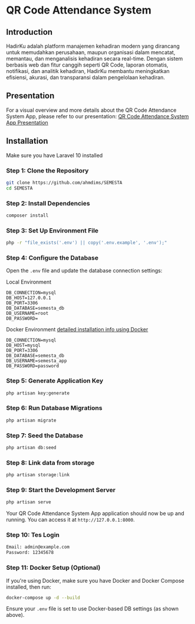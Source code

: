 # QR Code Attendance System

## Introduction

HadirKu adalah platform manajemen kehadiran modern yang dirancang untuk memudahkan perusahaan, maupun organisasi dalam mencatat, memantau, dan menganalisis kehadiran secara real-time. Dengan sistem berbasis web dan fitur canggih seperti QR Code, laporan otomatis, notifikasi, dan analitik kehadiran, HadirKu membantu meningkatkan efisiensi, akurasi, dan transparansi dalam pengelolaan kehadiran.

## Presentation

For a visual overview and more details about the QR Code Attendance System App, please refer to our presentation:
[QR Code Attendance System App Presentation](https://www.figma.com/proto/GiQaXhGDYSyPdAVFQh2223/HadirKu-Website?node-id=3-9&p=f&t=wjyftomyjaYIbHE9-1&scaling=contain&content-scaling=fixed&page-id=3%3A4)

## Installation

Make sure you have Laravel 10 installed

### Step 1: Clone the Repository

```bash
git clone https://github.com/ahmdims/SEMESTA
cd SEMESTA
```

### Step 2: Install Dependencies

```bash
composer install
```

### Step 3: Set Up Environment File

```bash
php -r "file_exists('.env') || copy('.env.example', '.env');"
```

### Step 4: Configure the Database

Open the `.env` file and update the database connection settings:

Local Environment

```dotenv
DB_CONNECTION=mysql
DB_HOST=127.0.0.1
DB_PORT=3306
DB_DATABASE=semesta_db
DB_USERNAME=root
DB_PASSWORD=
```

Docker Environment [detailed installation info using Docker](https://github.com/ahmdims/SEMESTA/tree/main/docker)

```dotenv
DB_CONNECTION=mysql
DB_HOST=mysql
DB_PORT=3306
DB_DATABASE=semesta_db
DB_USERNAME=semesta_app
DB_PASSWORD=password
```

### Step 5: Generate Application Key

```bash
php artisan key:generate
```

### Step 6: Run Database Migrations

```bash
php artisan migrate
```

### Step 7: Seed the Database

```bash
php artisan db:seed
```

### Step 8: Link data from storage

```bash
php artisan storage:link
```

### Step 9: Start the Development Server

```bash
php artisan serve
```

Your QR Code Attendance System App application should now be up and running. You can access it at `http://127.0.0.1:8000`.

### Step 10: Tes Login

```bash
Email: admin@example.com
Password: 12345678
```

### Step 11: Docker Setup (Optional)

If you're using Docker, make sure you have Docker and Docker Compose installed, then run:

```bash
docker-compose up -d --build
```

Ensure your `.env` file is set to use Docker-based DB settings (as shown above).
